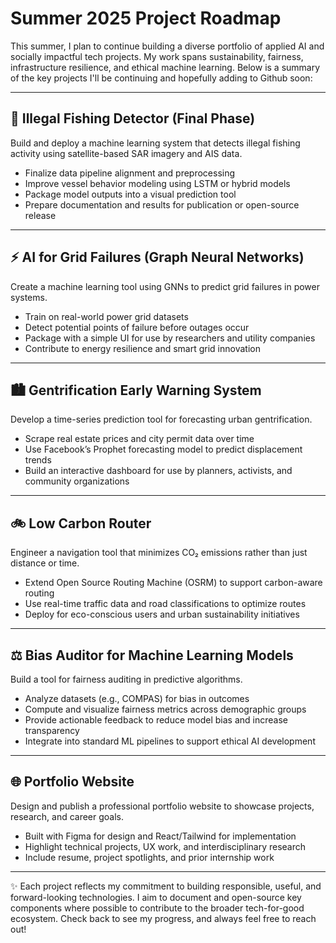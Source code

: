 # Summer 2025 Project Roadmap

This summer, I plan to continue building a diverse portfolio of applied AI and socially impactful tech projects. My work spans sustainability, fairness, infrastructure resilience, and ethical machine learning. Below is a summary of the key projects I'll be continuing and hopefully adding to Github soon:

---

## 🎣 Illegal Fishing Detector (Final Phase)
Build and deploy a machine learning system that detects illegal fishing activity using satellite-based SAR imagery and AIS data.  
- Finalize data pipeline alignment and preprocessing
- Improve vessel behavior modeling using LSTM or hybrid models  
- Package model outputs into a visual prediction tool
- Prepare documentation and results for publication or open-source release

---

## ⚡ AI for Grid Failures (Graph Neural Networks)
Create a machine learning tool using GNNs to predict grid failures in power systems.  
- Train on real-world power grid datasets  
- Detect potential points of failure before outages occur  
- Package with a simple UI for use by researchers and utility companies  
- Contribute to energy resilience and smart grid innovation  

---

## 🏙️ Gentrification Early Warning System
Develop a time-series prediction tool for forecasting urban gentrification.  
- Scrape real estate prices and city permit data over time  
- Use Facebook’s Prophet forecasting model to predict displacement trends  
- Build an interactive dashboard for use by planners, activists, and community organizations  

---

## 🚲 Low Carbon Router
Engineer a navigation tool that minimizes CO₂ emissions rather than just distance or time.  
- Extend Open Source Routing Machine (OSRM) to support carbon-aware routing  
- Use real-time traffic data and road classifications to optimize routes  
- Deploy for eco-conscious users and urban sustainability initiatives  

---

## ⚖️ Bias Auditor for Machine Learning Models
Build a tool for fairness auditing in predictive algorithms.  
- Analyze datasets (e.g., COMPAS) for bias in outcomes  
- Compute and visualize fairness metrics across demographic groups  
- Provide actionable feedback to reduce model bias and increase transparency  
- Integrate into standard ML pipelines to support ethical AI development

---

## 🌐 Portfolio Website
Design and publish a professional portfolio website to showcase projects, research, and career goals.  
- Built with Figma for design and React/Tailwind for implementation  
- Highlight technical projects, UX work, and interdisciplinary research  
- Include resume, project spotlights, and prior internship work  

---

✨ Each project reflects my commitment to building responsible, useful, and forward-looking technologies. I aim to document and open-source key components where possible to contribute to the broader tech-for-good ecosystem. Check back to see my progress, and always feel free to reach out!

